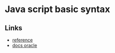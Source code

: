 # Java script basic syntax

## Links

- [reference](https://www.w3schools.com/java/java_ref_keywords.asp)
- [docs oracle](https://docs.oracle.com/en/java/javase/11/)
